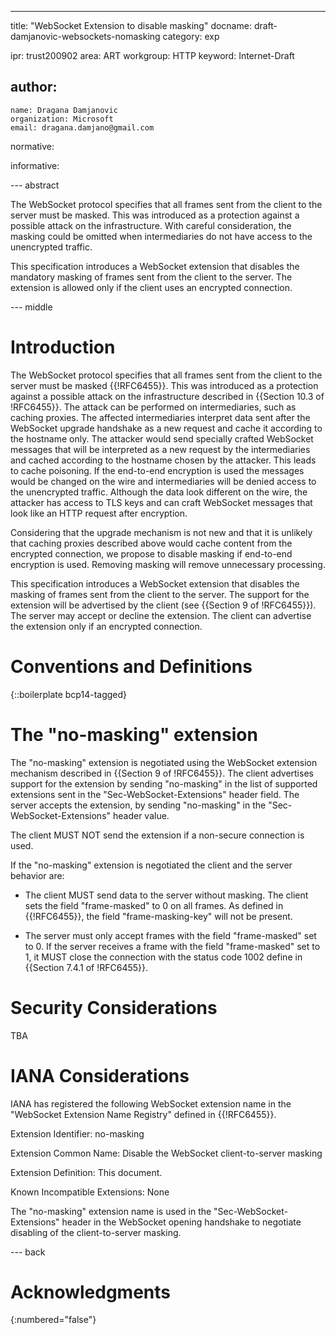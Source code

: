 ---
title: "WebSocket Extension to disable masking"
docname: draft-damjanovic-websockets-nomasking
category: exp

ipr: trust200902
area: ART
workgroup: HTTP
keyword: Internet-Draft

author:
 -
    name: Dragana Damjanovic
    organization: Microsoft
    email: dragana.damjano@gmail.com

normative:

informative:


--- abstract

The WebSocket protocol specifies that all frames sent from the client to the
server must be masked. This was introduced as a protection against a possible
attack on the infrastructure. With careful consideration, the masking could be
omitted when intermediaries do not have access to the unencrypted traffic.

This specification introduces a WebSocket extension that disables the mandatory
masking of frames sent from the client to the server. The extension is allowed
only if the client uses an encrypted connection.

--- middle

# Introduction

The WebSocket protocol specifies that all frames sent from the client to the
server must be masked {{!RFC6455}}. This was introduced as a protection
against a possible attack on the infrastructure described in {{Section 10.3
of !RFC6455}}. The attack can be performed on intermediaries, such as caching
proxies. The affected intermediaries interpret data sent after the WebSocket
upgrade handshake as a new request and cache it according to the hostname
only. The attacker would send specially crafted WebSocket messages that will
be interpreted as a new request by the intermediaries and cached according to
the hostname chosen by the attacker. This leads to cache poisoning. If the
end-to-end encryption is used the messages would be changed on the wire and
intermediaries will be denied access to the unencrypted traffic. Although the
data look different on the wire, the attacker has access to TLS keys and can
craft WebSocket messages that look like an HTTP request after encryption.

Considering that the upgrade mechanism is not new and that it is unlikely
that caching proxies described above would cache content from the encrypted
connection, we propose to disable masking if end-to-end encryption is used.
Removing masking will remove unnecessary processing.

This specification introduces a WebSocket extension that disables the masking
of frames sent from the client to the server. The support for the extension
will be advertised by the client (see {{Section 9 of !RFC6455}}). The server
may accept or decline the extension. The client can advertise the extension
only if an encrypted connection.


# Conventions and Definitions

{::boilerplate bcp14-tagged}

# The "no-masking" extension

The "no-masking" extension is negotiated using the WebSocket extension
mechanism described in {{Section 9 of !RFC6455}}. The client advertises support
for the extension by sending "no-masking" in the list of supported extensions
sent in the "Sec-WebSocket-Extensions" header field. The server accepts the
extension, by sending "no-masking" in the "Sec-WebSocket-Extensions" header
value.

The client MUST NOT send the extension if a non-secure connection is used.

If the "no-masking" extension is negotiated the client and the server behavior
are:

* The client MUST send data to the server without masking. The client sets the
field "frame-masked" to 0 on all frames. As defined in {{!RFC6455}}, the field
"frame-masking-key" will not be present.

* The server must only accept frames with the field "frame-masked" set to 0.
If the server receives a frame with the field "frame-masked" set to 1, it MUST
close the connection with the status code 1002 define in {{Section 7.4.1 of
!RFC6455}}.

# Security Considerations

TBA

# IANA Considerations

IANA has registered the following WebSocket extension name in the "WebSocket
Extension Name Registry" defined in {{!RFC6455}}.

Extension Identifier: no-masking

Extension Common Name: Disable the WebSocket client-to-server masking

Extension Definition: This document.

Known Incompatible Extensions: None

The "no-masking" extension name is used in the "Sec-WebSocket-Extensions"
header in the WebSocket opening handshake to negotiate disabling of the
client-to-server masking.

--- back

# Acknowledgments
{:numbered="false"}

